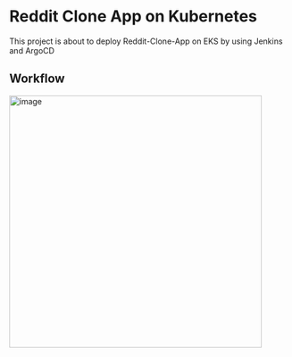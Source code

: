 # Reddit Clone App on Kubernetes
This project is about to deploy Reddit-Clone-App on EKS by using Jenkins and ArgoCD
## Workflow




<img width="452" alt="image" src="https://github.com/Barney7777/a-reddit-clone/assets/122773145/cb55f006-8d8f-4416-be49-6fffa62f901e">
